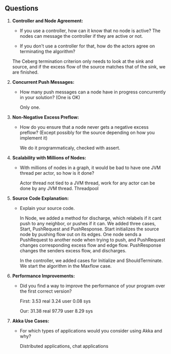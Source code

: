 ## Questions

1.  **Controller and Node Agreement:** 
    * If you use a controller, how can it know that no node is active? 
        The nodes can message the controller if they are active or not. 

    *   If you don't use a controller for that, how do the actors agree on terminating the algorithm?
    
      The Ceberg termination criterion only needs to look at the sink and source, and if the excess flow of the source matches that of the sink, we are finished. 

2.  **Concurrent Push Messages:** 
    *   How many push messages can a node have in progress concurrently in your solution? (One is OK)
        
        Only one.

3.  **Non-Negative Excess Preflow:** 
    *   How do you ensure that a node never gets a negative excess preflow? (Except possibly for the source depending on how you implement it)
        
        We do it programmaticaly, checked with assert.

4.  **Scalability with Millions of Nodes:** 
    *   With millions of nodes in a graph, it would be bad to have one JVM thread per actor, so how is it done?

        Actor thread not tied to a JVM thread, work for any actor can be done by any JVM thread. Threadpool

5.  **Source Code Explanation:** 
    *   Explain your source code.

        In Node, we added a method for discharge, which relabels if it cant push to any neighbor, or pushes if it can. We added three cases, Start, PushRequest and PushResponse. Start initializes the source node by pushing flow out on its edges. One node sends a PushRequest to another node when trying to push, and PushRequest changes corresponding excess flow and edge flow. PushResponse changes the senders excess flow, and discharges. 

        In the controller, we added cases for Initialize and ShouldTerminate. We start the algorithm in the Maxflow case.



6.  **Performance Improvements:** 
    *   Did you find a way to improve the performance of your program over the first correct version?

        First: 3.53 real         3.24 user          0.08 sys
        
        Our:   31.38 real        97.79 user         8.29 sys

7.  **Akka Use Cases:** 
    *   For which types of applications would you consider using Akka and why?

        Distributed applications, chat applications
